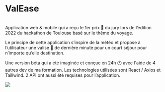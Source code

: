 <h1> ValEase</h1>

<br/>
Application web & mobile qui a reçu le 1er prix 🥇 du jury lors de l’édition 2022 du hackathon de Toulouse basé sur le thème du voyage. 

Le principe de cette application s’inspire de la météo et propose à l’utilisateur une valise 🧳 de dernière minute pour un court séjour pour n’importe qu’elle destination. 

Une version béta qui a été imaginée et conçue en 24h 🕛 avec l'aide de 4 autres dev de ma formation. Les technologies utilisées sont React / Axios et Taillwind. 2 API ont aussi été requises pour l’application. 



<a href="https://profound-llama-6a3c54.netlify.app/" target="_blank"><img src="https://res.cloudinary.com/db2sa2bxv/image/upload/v1669718547/Valease_mekai1.png"></a>
